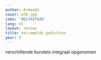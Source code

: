 ```yaml
---
author: Armando
cover: 470.jpg
isbn: '9023447948'
lang: nl
layout: review
title: Verzamelde gedichten
year: 0
---
```

verschillende bundels integraal opgenomen
